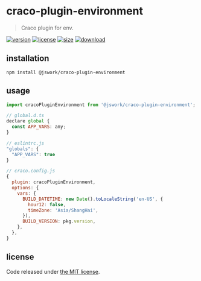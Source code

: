 # craco-plugin-environment
> Craco plugin for env.

[![version][version-image]][version-url]
[![license][license-image]][license-url]
[![size][size-image]][size-url]
[![download][download-image]][download-url]

## installation
```shell
npm install @jswork/craco-plugin-environment
```

## usage
```js
import cracoPluginEnvironment from '@jswork/craco-plugin-environment';

// global.d.ts
declare global {
  const APP_VARS: any;
}

// eslintrc.js
"globals": {
  "APP_VARS": true
}

// craco.config.js
{
  plugin: cracoPluginEnvironment,
  options: {
    vars: {
      BUILD_DATETIME: new Date().toLocaleString('en-US', {
        hour12: false,
        timeZone: 'Asia/ShangHai',
      }),
      BUILD_VERSION: pkg.version,
    },
  },
}
```

## license
Code released under [the MIT license](https://github.com/afeiship/craco-plugin-environment/blob/master/LICENSE.txt).

[version-image]: https://img.shields.io/npm/v/@jswork/craco-plugin-environment
[version-url]: https://npmjs.org/package/@jswork/craco-plugin-environment

[license-image]: https://img.shields.io/npm/l/@jswork/craco-plugin-environment
[license-url]: https://github.com/afeiship/craco-plugin-environment/blob/master/LICENSE.txt

[size-image]: https://img.shields.io/bundlephobia/minzip/@jswork/craco-plugin-environment
[size-url]: https://github.com/afeiship/craco-plugin-environment/blob/master/dist/craco-plugin-environment.min.js

[download-image]: https://img.shields.io/npm/dm/@jswork/craco-plugin-environment
[download-url]: https://www.npmjs.com/package/@jswork/craco-plugin-environment
